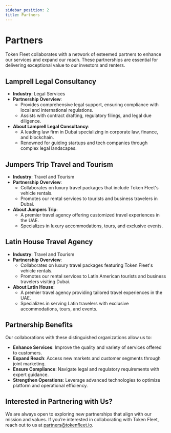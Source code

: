 ```yaml
---
sidebar_position: 2
title: Partners
---
```


# Partners

Token Fleet collaborates with a network of esteemed partners to enhance our services and expand our reach. These partnerships are essential for delivering exceptional value to our investors and renters.

## **Lamprell Legal Consultancy**

- **Industry**: Legal Services
- **Partnership Overview**:
  - Provides comprehensive legal support, ensuring compliance with local and international regulations.
  - Assists with contract drafting, regulatory filings, and legal due diligence.
- **About Lamprell Legal Consultancy**:
  - A leading law firm in Dubai specializing in corporate law, finance, and blockchain.
  - Renowned for guiding startups and tech companies through complex legal landscapes.

## **Jumpers Trip Travel and Tourism**

- **Industry**: Travel and Tourism
- **Partnership Overview**:
  - Collaborates on luxury travel packages that include Token Fleet's vehicle rentals.
  - Promotes our rental services to tourists and business travelers in Dubai.
- **About Jumpers Trip**:
  - A premier travel agency offering customized travel experiences in the UAE.
  - Specializes in luxury accommodations, tours, and exclusive events.

## **Latin House Travel Agency**

- **Industry**: Travel and Tourism
- **Partnership Overview**:
  - Collaborates on luxury travel packages featuring Token Fleet's vehicle rentals.
  - Promotes our rental services to Latin American tourists and business travelers visiting Dubai.
- **About Latin House**:
  - A premier travel agency providing tailored travel experiences in the UAE.
  - Specializes in serving Latin travelers with exclusive accommodations, tours, and events.

## **Partnership Benefits**

Our collaborations with these distinguished organizations allow us to:

- **Enhance Services**: Improve the quality and variety of services offered to customers.
- **Expand Reach**: Access new markets and customer segments through joint marketing.
- **Ensure Compliance**: Navigate legal and regulatory requirements with expert guidance.
- **Strengthen Operations**: Leverage advanced technologies to optimize platform and operational efficiency.

## Interested in Partnering with Us?

We are always open to exploring new partnerships that align with our mission and values. If you’re interested in collaborating with Token Fleet, reach out to us at [partners@tokenfleet.io](mailto:partners@tokenfleet.io).